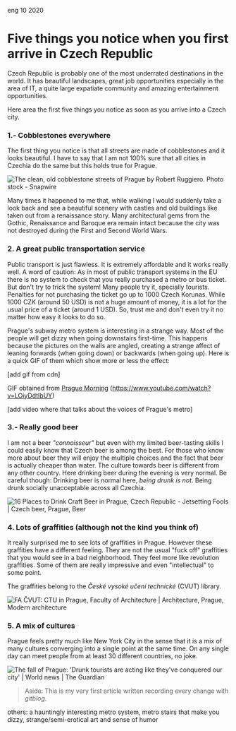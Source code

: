 <permalink>eng</permalink>
<month>10</month>
<year>2020</year>

# Five things you notice when you first arrive in Czech Republic

Czech Republic is probably one of the most underrated destinations in the world. It has beautiful landscapes, great job opportunities especially in the area of IT, a quite large expatiate community and amazing entertainment opportunities.

Here area the first five things you notice as soon as you arrive into a Czech city.

### 1.- Cobblestones everywhere

The first thing you notice is that all streets are made of cobblestones and it looks beautiful. I have to say that I am not 100% sure that all cities in Czechia do the same but this holds true for Prague. 

![The clean, old cobblestone streets of Prague by Robert Ruggiero. Photo  stock - Snapwire](https://images.snapwi.re/6017/57bf2d38b6b187d1097b23c6.w800.jpg)

Many times it happened to me that, while walking I would suddenly take a look back and see a beautiful scenery with castles and old buildings like taken out from a renaissance story. Many architectural gems from the Gothic, Renaissance and Baroque era remain intact because the city was not destroyed during the First and Second World Wars.

### 2. A great public transportation service

Public transport is just flawless. It is extremely affordable and it works really well. A word of caution: As in most of public transport systems in the EU there is no system to check that you really purchased a metro or bus ticket. But don't try to trick the system! Many people try it, specially tourists. Penalties for not purchasing the ticket go up to 1000 Czech Korunas. While 1000 CZK (around 50 USD) is not a huge amount of money, it is a lot for the usual price of a ticket (around 1 USD). So, trust me and don't even try it no matter how easy it looks to do so.

Prague's subway metro system is interesting in a strange way. Most of the people will get dizzy when going downstairs first-time. This happens because the pictures on the walls are angled, creating a strange affect of leaning forwards (when going down) or backwards (when going up). Here is a quick GIF of them which show more or less the effect:

[add gif from cdn]

GIF obtained from [Prague Morning](https://www.youtube.com/channel/UCiyq7F72tCihtzDC7z8NFAQ) (https://www.youtube.com/watch?v=LOiyDdtIbUY)



[add video where that talks about the voices of Prague's metro]

### 3.- Really good beer

I am not a beer *"connoisseur"* but even with my limited beer-tasting skills I could easily know that Czech beer is among the best. For those who know more about beer they will enjoy the multiple choices and the fact that beer is actually cheaper than water. The culture towards beer is different from any other country. Here drinking beer during the evening is very normal. Be careful though: Drinking beer is normal here, *being drunk is not*. Being drunk socially unacceptable across all Czechia. 

![16 Places to Drink Craft Beer in Prague, Czech Republic - Jetsetting Fools  | Czech beer, Prague, Beer](https://i.pinimg.com/originals/6b/6b/a4/6b6ba466426a52ff96913eb85c30d07a.jpg)

### 4. Lots of graffities (although not the kind you think of)

It really surprised me to see lots of graffities in Prague. However these graffities have a different feeling. They are not the usual "fuck off" graffities that you would see in a bad neighborhood. They feel more like revolution graffities. Some of them are really impressive and even "intellectual" to some point.

The graffities belong to the *České vysoké učení technické* (CVUT) library.

![FA ČVUT: CTU in Prague, Faculty of Architecture | Architecture, Prague,  Modern architecture](https://i.pinimg.com/originals/0f/7f/53/0f7f534a925204b06e0f7bf774621efc.jpg)

### 5. A mix of cultures

Prague feels pretty much like New York City in the sense that it is a mix of many cultures converging into a single point at the same time. On any single day can meet people from at least 30 different countries, no joke.

![The fall of Prague: 'Drunk tourists are acting like they've conquered our  city' | World news | The Guardian](https://i.guim.co.uk/img/media/dcc00000e1352d6f05d39848f340de6b26a07b41/47_284_3886_2332/master/3886.jpg?width=700&quality=85&auto=format&fit=max&s=0b7b20c5920150adb2f6c7637cb42579)





> Aside: This is my very first article written recording every change with *gitblog*.



others: a hauntingly interesting metro system, metro stairs that make you dizzy, strange/semi-erotical art and sense of humor